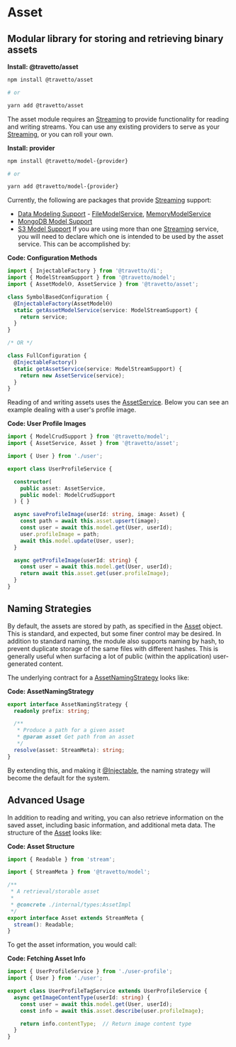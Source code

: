 <!-- This file was generated by @travetto/doc and should not be modified directly -->
<!-- Please modify https://github.com/travetto/travetto/tree/main/module/asset/DOC.tsx and execute "npx trv doc" to rebuild -->
# Asset

## Modular library for storing and retrieving binary assets

**Install: @travetto/asset**
```bash
npm install @travetto/asset

# or

yarn add @travetto/asset
```

The asset module requires an [Streaming](https://github.com/travetto/travetto/tree/main/module/model/src/service/stream.ts#L3) to provide functionality for reading and writing streams. You can use any existing providers to serve as your [Streaming](https://github.com/travetto/travetto/tree/main/module/model/src/service/stream.ts#L3), or you can roll your own.

**Install: provider**
```bash
npm install @travetto/model-{provider}

# or

yarn add @travetto/model-{provider}
```
Currently, the following are packages that provide [Streaming](https://github.com/travetto/travetto/tree/main/module/model/src/service/stream.ts#L3) support:
   *  [Data Modeling Support](https://github.com/travetto/travetto/tree/main/module/model#readme "Datastore abstraction for core operations.") - [FileModelService](https://github.com/travetto/travetto/tree/main/module/model/src/provider/file.ts#L50), [MemoryModelService](https://github.com/travetto/travetto/tree/main/module/model/src/provider/memory.ts#L53)
   *  [MongoDB Model Support](https://github.com/travetto/travetto/tree/main/module/model-mongo#readme "Mongo backing for the travetto model module.")
   *  [S3 Model Support](https://github.com/travetto/travetto/tree/main/module/model-s3#readme "S3 backing for the travetto model module.")
If you are using more than one [Streaming](https://github.com/travetto/travetto/tree/main/module/model/src/service/stream.ts#L3) service, you will need to declare which one is intended to be used by the asset service.  This can be accomplished by:

**Code: Configuration Methods**
```typescript
import { InjectableFactory } from '@travetto/di';
import { ModelStreamSupport } from '@travetto/model';
import { AssetModelⲐ, AssetService } from '@travetto/asset';

class SymbolBasedConfiguration {
  @InjectableFactory(AssetModelⲐ)
  static getAssetModelService(service: ModelStreamSupport) {
    return service;
  }
}

/* OR */

class FullConfiguration {
  @InjectableFactory()
  static getAssetService(service: ModelStreamSupport) {
    return new AssetService(service);
  }
}
```

Reading of and writing assets uses the [AssetService](https://github.com/travetto/travetto/tree/main/module/asset/src/service.ts#L15).  Below you can see an example dealing with a user's profile image.

**Code: User Profile Images**
```typescript
import { ModelCrudSupport } from '@travetto/model';
import { AssetService, Asset } from '@travetto/asset';

import { User } from './user';

export class UserProfileService {

  constructor(
    public asset: AssetService,
    public model: ModelCrudSupport
  ) { }

  async saveProfileImage(userId: string, image: Asset) {
    const path = await this.asset.upsert(image);
    const user = await this.model.get(User, userId);
    user.profileImage = path;
    await this.model.update(User, user);
  }

  async getProfileImage(userId: string) {
    const user = await this.model.get(User, userId);
    return await this.asset.get(user.profileImage);
  }
}
```

## Naming Strategies
By default, the assets are stored by path, as specified in the [Asset](https://github.com/travetto/travetto/tree/main/module/asset/src/types.ts#L10) object.  This is standard, and expected, but some finer control may be desired.  In addition to standard naming, the module also supports naming by hash, to prevent duplicate storage of the same files with different hashes. This is generally useful when surfacing a lot of public (within the application) user-generated content. 

The underlying contract for a [AssetNamingStrategy](https://github.com/travetto/travetto/tree/main/module/asset/src/naming.ts#L9) looks like:

**Code: AssetNamingStrategy**
```typescript
export interface AssetNamingStrategy {
  readonly prefix: string;

  /**
   * Produce a path for a given asset
   * @param asset Get path from an asset
   */
  resolve(asset: StreamMeta): string;
}
```

By extending this, and making it [@Injectable](https://github.com/travetto/travetto/tree/main/module/di/src/decorator.ts#L31), the naming strategy will become the default for the system.

## Advanced Usage
In addition to reading and writing, you can also retrieve information on the saved asset, including basic information, and additional meta data.  The structure of the [Asset](https://github.com/travetto/travetto/tree/main/module/asset/src/types.ts#L10) looks like:

**Code: Asset Structure**
```typescript
import { Readable } from 'stream';

import { StreamMeta } from '@travetto/model';

/**
 * A retrieval/storable asset
 *
 * @concrete ./internal/types:AssetImpl
 */
export interface Asset extends StreamMeta {
  stream(): Readable;
}
```

To get the asset information, you would call:

**Code: Fetching Asset Info**
```typescript
import { UserProfileService } from './user-profile';
import { User } from './user';

export class UserProfileTagService extends UserProfileService {
  async getImageContentType(userId: string) {
    const user = await this.model.get(User, userId);
    const info = await this.asset.describe(user.profileImage);

    return info.contentType;  // Return image content type
  }
}
```
